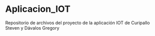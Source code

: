 # Aplicacion_IOT
Repositorio de archivos del proyecto de la aplicación IOT de Curipallo Steven y Dávalos Gregory
